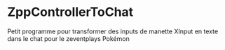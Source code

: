 # ZppControllerToChat
Petit programme pour transformer des inputs de manette XInput en texte dans le chat pour le zeventplays Pokémon

